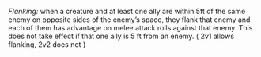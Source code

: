 *Flanking:* when a creature and at least one ally are within 5ft of the same enemy on opposite sides of the enemy’s space, they flank that enemy and each of them has advantage on melee attack rolls against that enemy. This does not take effect if that one ally is 5 ft from an enemy. ( 2v1 allows flanking, 2v2 does not )